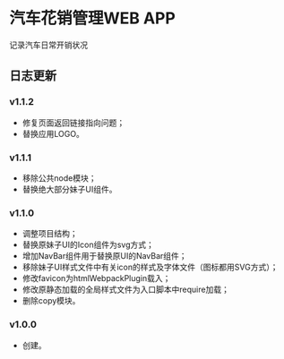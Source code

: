# 汽车花销管理WEB APP
记录汽车日常开销状况

## 日志更新

### v1.1.2
- 修复页面返回链接指向问题；
- 替换应用LOGO。

### v1.1.1
- 移除公共node模块；
- 替换绝大部分妹子UI组件。

### v1.1.0
- 调整项目结构；
- 替换原妹子UI的Icon组件为svg方式；
- 增加NavBar组件用于替换原UI的NavBar组件；
- 移除妹子UI样式文件中有关icon的样式及字体文件（图标都用SVG方式）；
- 修改favicon为htmlWebpackPlugin载入；
- 修改原静态加载的全局样式文件为入口脚本中require加载；
- 删除copy模块。

### v1.0.0
- 创建。